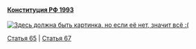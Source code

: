 #### [Конституция РФ 1993](https://lalawland.github.io/eurasia/russia/const)

[![Здесь должна быть картинка, но если её нет, значит всё :(](https://sun9-west.userapi.com/sun9-2/s/v1/ig2/84Faa-bgXYSgp8NY2LlY8uOvVZMbjYqrTQUdjvoTuoIbujJCIU4O8w3S7a_svb1VzumeK5Gm7-PWduHGyi6KnbuT.jpg?size=1280x720&quality=95&type=album)](https://sun9-west.userapi.com/sun9-2/s/v1/ig2/84Faa-bgXYSgp8NY2LlY8uOvVZMbjYqrTQUdjvoTuoIbujJCIU4O8w3S7a_svb1VzumeK5Gm7-PWduHGyi6KnbuT.jpg?size=1280x720&quality=95&type=album)

[Статья 65](https://lalawland.github.io/eurasia/russia/const/art65) | [Статья 67](https://lalawland.github.io/eurasia/russia/const/art67)
